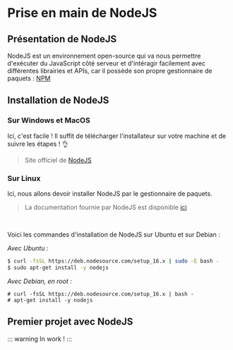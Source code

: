 # Prise en main de NodeJS

## Présentation de NodeJS
NodeJS est un environnement open-source qui va nous permettre d'exécuter du JavaScript côté serveur et d'intéragir facilement avec différentes librairies et APIs, car il possède son propre gestionnaire de paquets : [NPM](https://www.npmjs.com/)

## Installation de NodeJS
### Sur Windows et MacOS
Ici, c'est facile ! Il suffit de télécharger l'installateur sur votre machine et de suivre les étapes ! 👌

> Site officiel de [NodeJS](https://nodejs.org/en/)

### Sur Linux
Ici, nous allons devoir installer NodeJS par le gestionnaire de paquets.

> La documentation fournie par NodeJS est disponible [ici](https://nodejs.org/en/download/package-manager/)

<br>

Voici les commandes d'installation de NodeJS sur Ubuntu et sur Debian :

*Avec Ubuntu :*
```sh
$ curl -fsSL https://deb.nodesource.com/setup_16.x | sudo -E bash -
$ sudo apt-get install -y nodejs
```

*Avec Debian, en root :*
```
# curl -fsSL https://deb.nodesource.com/setup_16.x | bash -
# apt-get install -y nodejs
```

## Premier projet avec NodeJS

::: warning In work !
:::
